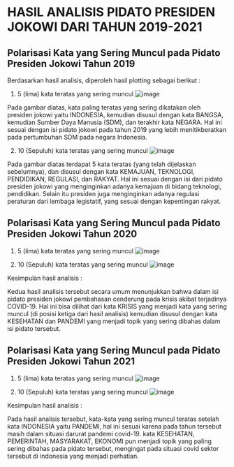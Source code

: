 # HASIL ANALISIS PIDATO PRESIDEN JOKOWI DARI TAHUN 2019-2021

## Polarisasi Kata yang Sering Muncul pada Pidato Presiden Jokowi Tahun 2019
Berdasarkan hasil analisis, diperoleh hasil plotting sebagai berikut :
1. 5 (lima) kata teratas yang sering muncul
![image](https://user-images.githubusercontent.com/73022578/200122193-aa9b3345-39a7-4bfc-b03f-eb2c2fdb9916.png)

Pada gambar diatas, kata paling teratas yang sering dikatakan oleh presiden jokowi yaitu INDONESIA, kemudian disusul dengan kata BANGSA, kemudian Sumber Daya Manusia (SDM), dan terakhir kata NEGARA. Hal ini sesuai dengan isi pidato jokowi pada tahun 2019 yang lebih menitikberatkan pada pertumbuhan SDM pada negara Indonesia.

2. 10 (Sepuluh) kata teratas yang sering muncul
![image](https://user-images.githubusercontent.com/73022578/200122449-72010a42-3316-4b22-81ec-392df72a1858.png)

Pada gambar diatas terdapat 5 kata teratas (yang telah dijelaskan sebelumnya), dan disusul dengan kata KEMAJUAN, TEKNOLOGI, PENDIDIKAN, REGULASI, dan RAKYAT. Hal ini sesuai dengan isi dari pidato presiden jokowi yang menginginkan adanya kemajuan di bidang teknologi, pendidikan. Selain itu presiden juga menginginkan adanya regulasi peraturan dari lembaga legistatif, yang sesuai dengan kepentingan rakyat.

## Polarisasi Kata yang Sering Muncul pada Pidato Presiden Jokowi Tahun 2020
1. 5 (lima) kata teratas yang sering muncul
![image](https://user-images.githubusercontent.com/73022578/200123018-29949888-e485-485c-a408-c4cdfef5282f.png)

2. 10 (Sepuluh) kata teratas yang sering muncul
![image](https://user-images.githubusercontent.com/73022578/200123053-f023c404-5718-4b15-a43d-0e1ba56e2c4c.png)

Kesimpulan hasil analisis :

Kedua hasil analisis tersebut secara umum menunjukkan bahwa dalam isi pidato presiden jokowi pembahasan cenderung pada krisis akibat terjadinya COVID-19. Hal ini bisa dilihat dari kata KRISIS yang menjadi kata yang sering muncul (di posisi ketiga dari hasil analisis) kemudian disusul dengan kata KESEHATAN dan PANDEMI yang menjadi topik yang sering dibahas dalam isi pidato tersebut.

## Polarisasi Kata yang Sering Muncul pada Pidato Presiden Jokowi Tahun 2021
1. 5 (lima) kata teratas yang sering muncul
![image](https://user-images.githubusercontent.com/73022578/200123593-5dacdee7-8256-42d0-9f09-3b6b19918499.png)


2. 10 (Sepuluh) kata teratas yang sering muncul
![image](https://user-images.githubusercontent.com/73022578/200123617-d4fcd026-a59d-4da2-baf0-a40fde69383d.png)


Kesimpulan hasil analisis :

Pada hasil analisis tersebut, kata-kata yang sering muncul teratas setelah kata INDONESIA yaitu PANDEMI, hal ini sesuai karena pada tahun tersebut masih dalam situasi darurat pandemi covid-19. kata KESEHATAN, PEMERINTAH, MASYARAKAT, EKONOMI pun menjadi topik yang paling sering dibahas pada pidato tersebut, mengingat pada situasi covid sektor tersebut di indonesia yang menjadi perhatian.
